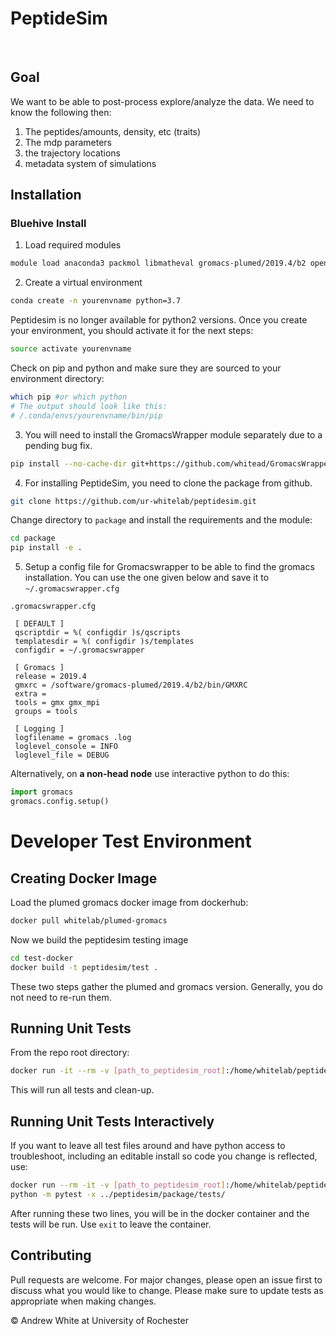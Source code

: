 # PeptideSim
​
## Goal

We want to be able to post-process explore/analyze the data. We need to know the following then:

   1. The peptides/amounts, density, etc (traits)
   2. The mdp parameters
   3. the trajectory locations
   4. metadata system of simulations

## Installation

### Bluehive Install

1. Load required modules
```bash
module load anaconda3 packmol libmatheval gromacs-plumed/2019.4/b2 openblas git
```

2. Create a virtual environment
```bash
conda create -n yourenvname python=3.7
```
Peptidesim is no longer available for python2 versions. Once you create your environment, you should activate it for the next steps:
```bash
source activate yourenvname
```
Check on pip and python and make sure they are sourced to your environment directory:
```bash
which pip #or which python
# The output should look like this:
# /.conda/envs/yourenvname/bin/pip
```

3. You will need to install the GromacsWrapper module separately due to a pending bug fix.
```bash
pip install --no-cache-dir git+https://github.com/whitead/GromacsWrapper
```

4. For installing PeptideSim, you need to clone the package from github.
```bash
git clone https://github.com/ur-whitelab/peptidesim.git
```
Change directory to `package` and install the requirements and the module:
```bash
cd package
pip install -e .
```

5. Setup a config file for Gromacswrapper to be able to find the gromacs installation. You can use the one given below and save it to `~/.gromacswrapper.cfg`


`.gromacswrapper.cfg`
```text
 [ DEFAULT ]
 qscriptdir = %( configdir )s/qscripts
 templatesdir = %( configdir )s/templates
 configdir = ~/.gromacswrapper
​
 [ Gromacs ]
 release = 2019.4
 gmxrc = /software/gromacs-plumed/2019.4/b2/bin/GMXRC
 extra =
 tools = gmx gmx_mpi
 groups = tools
​
 [ Logging ]
 logfilename = gromacs .log
 loglevel_console = INFO
 loglevel_file = DEBUG
```

 Alternatively, on **a non-head node** use interactive python to do this:
```python
import gromacs
gromacs.config.setup()
```


# Developer Test Environment

## Creating Docker Image

Load the plumed gromacs docker image from dockerhub:

```sh
docker pull whitelab/plumed-gromacs
```

Now we build the peptidesim testing image

```sh
cd test-docker
docker build -t peptidesim/test .
```

These two steps gather the plumed and gromacs version. Generally,
you do not need to re-run them.

## Running Unit Tests

From the repo root directory:

```sh
docker run -it --rm -v [path_to_peptidesim_root]:/home/whitelab/peptidesim peptidesim/test
```

This will run all tests and clean-up.

## Running Unit Tests Interactively

If you want to leave all test files around and have python access to troubleshoot,
including an editable install so code you change is reflected, use:

```sh
docker run --rm -it -v [path_to_peptidesim_root]:/home/whitelab/peptidesim peptidesim/test bash ../interact.sh
python -m pytest -x ../peptidesim/package/tests/
```

After running these two lines, you will be in the docker container and the tests will be run. Use `exit`
to leave the container.

## Contributing

Pull requests are welcome. For major changes, please open an issue first to discuss what you would like to change.
Please make sure to update tests as appropriate when making changes.
​

&copy; Andrew White at University of Rochester
